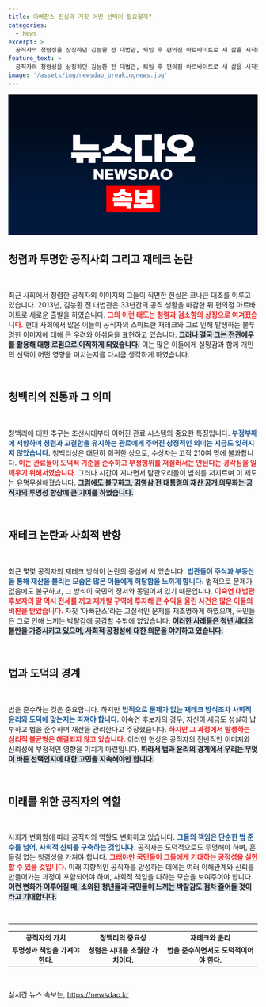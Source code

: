 ```yaml
---
title: 아빠찬스 진실과 거짓 어떤 선택이 필요할까?
categories:
  - News
excerpt: >
  공직자의 청렴성을 상징하던 김능환 전 대법관, 퇴임 후 편의점 아르바이트로 새 삶을 시작했지만 결국 대형 로펌으로 돌아갔다. 이와 함께 이숙연 대법관 후보자 딸의 아빠찬스 재테크가 논란을 일으키며 청년 세대의 박탈감이 커지고 있다.
feature_text: >
  공직자의 청렴성을 상징하던 김능환 전 대법관, 퇴임 후 편의점 아르바이트로 새 삶을 시작했지만 결국 대형 로펌으로 돌아갔다. 이와 함께 이숙연 대법관 후보자 딸의 아빠찬스 재테크가 논란을 일으키며 청년 세대의 박탈감이 커지고 있다.
image: '/assets/img/newsdao_breakingnews.jpg'
---
```


<p><img src="/assets/img/newsdao_breakingnews.jpg" alt="cryptoinkorea 속보" /></p>

<h2 data-ke-size="size26">청렴과 투명한 공직사회 그리고 재테크 논란</h2>

<p data-ke-size="size16">&nbsp;</p>

<p>최근 사회에서 청렴한 공직자의 이미지와 그들이 직면한 현실은 크나큰 대조를 이루고 있습니다. 2013년, 김능환 전 대법관은 33년간의 공직 생활을 마감한 뒤 편의점 아르바이트로 새로운 출발을 하였습니다. <b><span style="color: #ee2323;">그의 이런 태도는 청렴과 검소함의 상징으로 여겨졌습니다.</span></b> 현대 사회에서 많은 이들이 공직자의 스마트한 재테크와 그로 인해 발생하는 불투명한 이미지에 대해 큰 우려와 아쉬움을 표현하고 있습니다. <b><span style="background-color: #21538527;">그러나 결국 그는 전관예우를 활용해 대형 로펌으로 이직하게 되었습니다.</span></b> 이는 많은 이들에게 실망감과 함께 개인의 선택이 어떤 영향을 미치는지를 다시금 생각하게 하였습니다.</p>

<p data-ke-size="size16">&nbsp;</p>

<h2 data-ke-size="size26">청백리의 전통과 그 의미</h2>

<p data-ke-size="size16">&nbsp;</p>

<p>청백리에 대한 추구는 조선시대부터 이어진 관료 시스템의 중요한 특징입니다. <b><span style="color: #1a5490;">부정부패에 저항하며 청렴과 고결함을 유지하는 관료에게 주어진 상징적인 의미는 지금도 잊혀지지 않았습니다.</span></b> 청백리상은 대단히 희귀한 상으로, 수상자는 고작 210여 명에 불과합니다. <b><span style="color: #ee2323;">이는 관료들이 도덕적 기준을 준수하고 부정행위를 저질러서는 안된다는 경각심을 일깨우기 위해서였습니다.</span></b> 그러나 시간이 지나면서 탐관오리들이 범죄를 저지르며 이 제도는 유명무실해졌습니다. <b><span style="background-color: #21538527;">그럼에도 불구하고, 김영삼 전 대통령의 재산 공개 의무화는 공직자의 투명성 향상에 큰 기여를 하였습니다.</span></b></p>

<p data-ke-size="size16">&nbsp;</p>

<h2 data-ke-size="size26">재테크 논란과 사회적 반향</h2>

<p data-ke-size="size16">&nbsp;</p>

<p>최근 몇몇 공직자의 재테크 방식이 논란의 중심에 서 있습니다. <b><span style="color: #1a5490;">법관들이 주식과 부동산을 통해 재산을 불리는 모습은 많은 이들에게 허탈함을 느끼게 합니다.</span></b> 법적으로 문제가 없음에도 불구하고, 그 방식이 국민의 정서와 동떨어져 있기 때문입니다. <b><span style="color: #ee2323;">이숙연 대법관 후보자의 딸 역시 전세를 끼고 재개발 구역에 투자해 큰 수익을 올린 사건은 많은 이들의 비판을 받았습니다.</span></b> 자칫 '아빠찬스'라는 고질적인 문제를 재조명하게 하였으며, 국민들은 그로 인해 느끼는 박탈감에 공감할 수밖에 없었습니다. <b><span style="background-color: #21538527;">이러한 사례들은 청년 세대의 불만을 가중시키고 있으며, 사회적 공정성에 대한 의문을 야기하고 있습니다.</span></b></p>

<p data-ke-size="size16">&nbsp;</p>

<h2 data-ke-size="size26">법과 도덕의 경계</h2>

<p data-ke-size="size16">&nbsp;</p>

<p>법을 준수하는 것은 중요합니다. 하지만 <b><span style="color: #1a5490;">법적으로 문제가 없는 재테크 방식조차 사회적 윤리와 도덕에 맞는지는 따져야 합니다.</span></b> 이숙연 후보자의 경우, 자신이 세금도 성실히 납부하고 법을 준수하며 재산을 관리한다고 주장했습니다. <b><span style="color: #ee2323;">하지만 그 과정에서 발생하는 심리적 불균형은 해결되지 않고 있습니다.</span></b> 이러한 현상은 공직자의 전반적인 이미지와 신뢰성에 부정적인 영향을 미치기 마련입니다. <b><span style="background-color: #21538527;">따라서 법과 윤리의 경계에서 우리는 무엇이 바른 선택인지에 대한 고민을 지속해야만 합니다.</span></b></p>

<p data-ke-size="size16">&nbsp;</p>

<h2 data-ke-size="size26">미래를 위한 공직자의 역할</h2>

<p data-ke-size="size16">&nbsp;</p>

<p>사회가 변화함에 따라 공직자의 역할도 변화하고 있습니다. <b><span style="color: #1a5490;">그들의 책임은 단순한 법 준수를 넘어, 사회적 신뢰를 구축하는 것입니다.</span></b> 공직자는 도덕적으로도 투명해야 하며, 흔들림 없는 청렴성을 가져야 합니다. <b><span style="color: #ee2323;">그래야만 국민들이 그들에게 기대하는 공정성을 실현할 수 있을 것입니다.</span></b> 미래 지향적인 공직자를 양성하는 데에는 여러 이해관계와 신뢰를 만들어가는 과정이 포함되어야 하며, 사회적 책임을 다하는 모습을 보여주어야 합니다. <b><span style="background-color: #21538527;">이런 변화가 이루어질 때, 소외된 청년들과 국민들이 느끼는 박탈감도 점차 줄어들 것이라고 기대합니다.</span></b></p>

<p data-ke-size="size16">&nbsp;</p>

<hr>

<table style="width: 100%; border-collapse: collapse;">
    <tr>
        <td style="text-align: center; height: 17px;"><b>공직자의 가치</b></td>
        <td style="text-align: center; height: 17px;"><b>청백리의 중요성</b></td>
        <td style="text-align: center; height: 17px;"><b>재테크와 윤리</b></td>
    </tr>
    <tr>
        <td style="text-align: center; height: 17px;"><b>투명성과 책임을 가져야 한다.</b></td>
        <td style="text-align: center; height: 17px;"><b>청렴은 시대를 초월한 가치이다.</b></td>
        <td style="text-align: center; height: 17px;"><b>법을 준수하면서도 도덕적이어야 한다.</b></td>
    </tr>
</table>

<p data-ke-size="size16">&nbsp;</p>
실시간 뉴스 속보는, <a href="https://newsdao.kr" rel="dofollow">https://newsdao.kr</a>


